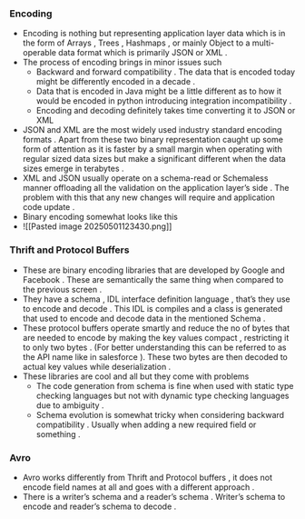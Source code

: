 
### Encoding 

- Encoding is nothing but representing application layer data which is in the form of Arrays , Trees , Hashmaps , or mainly Object to a multi-operable data format which is primarily JSON or XML . 
- The process of encoding brings in minor issues such 
	- Backward and forward compatibility . The data that is encoded today might be differently encoded in a decade .
	- Data that is encoded in Java might be a little different as to how it would be encoded in python introducing integration incompatibility . 
	- Encoding and decoding definitely takes time converting it to JSON or XML 
- JSON and XML are the most widely used industry standard encoding formats . Apart from these two binary representation caught up some form of attention as it is faster by a small margin when operating with regular sized data sizes but make a significant different when the data sizes emerge in terabytes . 
- XML and JSON usually operate on a schema-read or Schemaless manner offloading all the validation on the application layer’s side . The problem with this that any new changes will require and application code update . 
- Binary encoding somewhat looks like this 
- ![[Pasted image 20250501123430.png]]



### Thrift and Protocol Buffers 

- These are binary encoding libraries that are developed by Google and Facebook . These are semantically the same thing when compared to the previous screen . 
- They have a schema , IDL interface definition language , that’s they use to encode and decode . This IDL is compiles and a class is generated that used to encode and decode data in the mentioned Schema . 
- These protocol buffers operate smartly and reduce the no of bytes that are needed to encode by making the key values compact , restricting it to only two bytes . (For better understanding this can be referred to as the API name like in salesforce ). These two bytes are then decoded to actual key values while deserialization . 
- These libraries are cool and all but they come with problems 
	- The code generation from schema is fine when used with static type checking languages but not with dynamic type checking languages due to ambiguity . 
	- Schema evolution is somewhat tricky when considering backward compatibility . Usually when adding a new required field or something . 

### Avro 

- Avro works differently from Thrift and Protocol buffers , it does not encode field names at all and goes with a different approach . 
- There is a writer’s schema and a reader’s schema . Writer’s schema to encode and reader’s schema to decode . 

